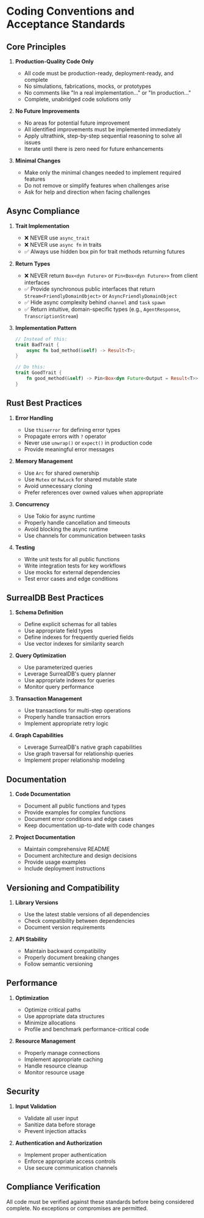 # Coding Conventions and Acceptance Standards

## Core Principles

1. **Production-Quality Code Only**
   - All code must be production-ready, deployment-ready, and complete
   - No simulations, fabrications, mocks, or prototypes
   - No comments like "In a real implementation..." or "In production..."
   - Complete, unabridged code solutions only

2. **No Future Improvements**
   - No areas for potential future improvement
   - All identified improvements must be implemented immediately
   - Apply ultrathink, step-by-step sequential reasoning to solve all issues
   - Iterate until there is zero need for future enhancements

3. **Minimal Changes**
   - Make only the minimal changes needed to implement required features
   - Do not remove or simplify features when challenges arise
   - Ask for help and direction when facing challenges

## Async Compliance

1. **Trait Implementation**
   - ❌ NEVER use `async_trait`
   - ❌ NEVER use `async fn` in traits
   - ✅ Always use hidden box pin for trait methods returning futures

2. **Return Types**
   - ❌ NEVER return `Box<dyn Future>` or `Pin<Box<dyn Future>>` from client interfaces
   - ✅ Provide synchronous public interfaces that return `Stream<FriendlyDomainObject>` or `AsyncFriendlyDomainObject`
   - ✅ Hide async complexity behind `channel` and `task` `spawn`
   - ✅ Return intuitive, domain-specific types (e.g., `AgentResponse`, `TranscriptionStream`)

3. **Implementation Pattern**
   ```rust
   // Instead of this:
   trait BadTrait {
       async fn bad_method(&self) -> Result<T>;
   }
   
   // Do this:
   trait GoodTrait {
       fn good_method(&self) -> Pin<Box<dyn Future<Output = Result<T>> + Send + '_>>;
   }
   ```

## Rust Best Practices

1. **Error Handling**
   - Use `thiserror` for defining error types
   - Propagate errors with `?` operator
   - Never use `unwrap()` or `expect()` in production code
   - Provide meaningful error messages

2. **Memory Management**
   - Use `Arc` for shared ownership
   - Use `Mutex` or `RwLock` for shared mutable state
   - Avoid unnecessary cloning
   - Prefer references over owned values when appropriate

3. **Concurrency**
   - Use Tokio for async runtime
   - Properly handle cancellation and timeouts
   - Avoid blocking the async runtime
   - Use channels for communication between tasks

4. **Testing**
   - Write unit tests for all public functions
   - Write integration tests for key workflows
   - Use mocks for external dependencies
   - Test error cases and edge conditions

## SurrealDB Best Practices

1. **Schema Definition**
   - Define explicit schemas for all tables
   - Use appropriate field types
   - Define indexes for frequently queried fields
   - Use vector indexes for similarity search

2. **Query Optimization**
   - Use parameterized queries
   - Leverage SurrealDB's query planner
   - Use appropriate indexes for queries
   - Monitor query performance

3. **Transaction Management**
   - Use transactions for multi-step operations
   - Properly handle transaction errors
   - Implement appropriate retry logic

4. **Graph Capabilities**
   - Leverage SurrealDB's native graph capabilities
   - Use graph traversal for relationship queries
   - Implement proper relationship modeling

## Documentation

1. **Code Documentation**
   - Document all public functions and types
   - Provide examples for complex functions
   - Document error conditions and edge cases
   - Keep documentation up-to-date with code changes

2. **Project Documentation**
   - Maintain comprehensive README
   - Document architecture and design decisions
   - Provide usage examples
   - Include deployment instructions

## Versioning and Compatibility

1. **Library Versions**
   - Use the latest stable versions of all dependencies
   - Check compatibility between dependencies
   - Document version requirements

2. **API Stability**
   - Maintain backward compatibility
   - Properly document breaking changes
   - Follow semantic versioning

## Performance

1. **Optimization**
   - Optimize critical paths
   - Use appropriate data structures
   - Minimize allocations
   - Profile and benchmark performance-critical code

2. **Resource Management**
   - Properly manage connections
   - Implement appropriate caching
   - Handle resource cleanup
   - Monitor resource usage

## Security

1. **Input Validation**
   - Validate all user input
   - Sanitize data before storage
   - Prevent injection attacks

2. **Authentication and Authorization**
   - Implement proper authentication
   - Enforce appropriate access controls
   - Use secure communication channels

## Compliance Verification

All code must be verified against these standards before being considered complete. No exceptions or compromises are permitted.
